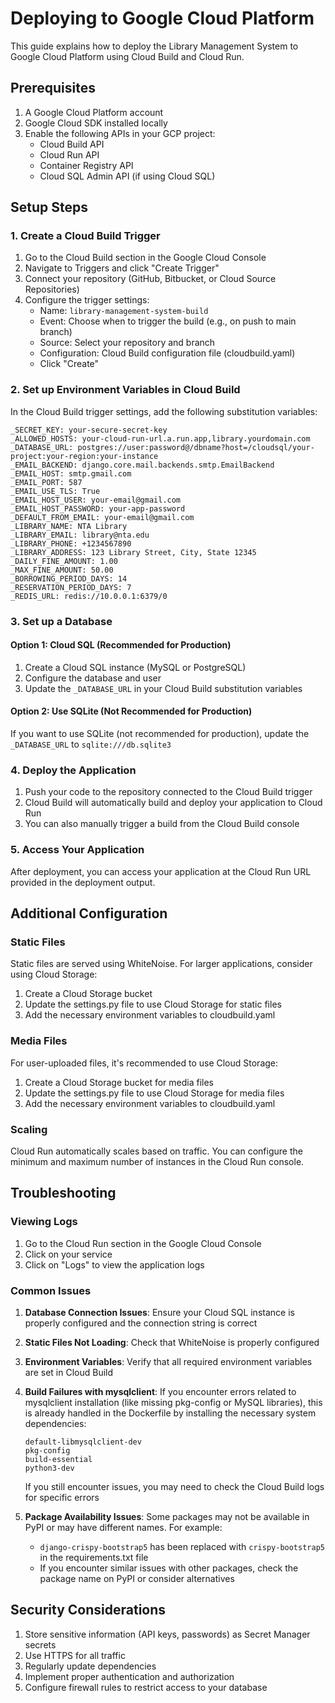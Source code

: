 # Deploying to Google Cloud Platform

This guide explains how to deploy the Library Management System to Google Cloud Platform using Cloud Build and Cloud Run.

## Prerequisites

1. A Google Cloud Platform account
2. Google Cloud SDK installed locally
3. Enable the following APIs in your GCP project:
   - Cloud Build API
   - Cloud Run API
   - Container Registry API
   - Cloud SQL Admin API (if using Cloud SQL)

## Setup Steps

### 1. Create a Cloud Build Trigger

1. Go to the Cloud Build section in the Google Cloud Console
2. Navigate to Triggers and click "Create Trigger"
3. Connect your repository (GitHub, Bitbucket, or Cloud Source Repositories)
4. Configure the trigger settings:
   - Name: `library-management-system-build`
   - Event: Choose when to trigger the build (e.g., on push to main branch)
   - Source: Select your repository and branch
   - Configuration: Cloud Build configuration file (cloudbuild.yaml)
   - Click "Create"

### 2. Set up Environment Variables in Cloud Build

In the Cloud Build trigger settings, add the following substitution variables:

```
_SECRET_KEY: your-secure-secret-key
_ALLOWED_HOSTS: your-cloud-run-url.a.run.app,library.yourdomain.com
_DATABASE_URL: postgres://user:password@/dbname?host=/cloudsql/your-project:your-region:your-instance
_EMAIL_BACKEND: django.core.mail.backends.smtp.EmailBackend
_EMAIL_HOST: smtp.gmail.com
_EMAIL_PORT: 587
_EMAIL_USE_TLS: True
_EMAIL_HOST_USER: your-email@gmail.com
_EMAIL_HOST_PASSWORD: your-app-password
_DEFAULT_FROM_EMAIL: your-email@gmail.com
_LIBRARY_NAME: NTA Library
_LIBRARY_EMAIL: library@nta.edu
_LIBRARY_PHONE: +1234567890
_LIBRARY_ADDRESS: 123 Library Street, City, State 12345
_DAILY_FINE_AMOUNT: 1.00
_MAX_FINE_AMOUNT: 50.00
_BORROWING_PERIOD_DAYS: 14
_RESERVATION_PERIOD_DAYS: 7
_REDIS_URL: redis://10.0.0.1:6379/0
```

### 3. Set up a Database

#### Option 1: Cloud SQL (Recommended for Production)

1. Create a Cloud SQL instance (MySQL or PostgreSQL)
2. Configure the database and user
3. Update the `_DATABASE_URL` in your Cloud Build substitution variables

#### Option 2: Use SQLite (Not Recommended for Production)

If you want to use SQLite (not recommended for production), update the `_DATABASE_URL` to `sqlite:///db.sqlite3`

### 4. Deploy the Application

1. Push your code to the repository connected to the Cloud Build trigger
2. Cloud Build will automatically build and deploy your application to Cloud Run
3. You can also manually trigger a build from the Cloud Build console

### 5. Access Your Application

After deployment, you can access your application at the Cloud Run URL provided in the deployment output.

## Additional Configuration

### Static Files

Static files are served using WhiteNoise. For larger applications, consider using Cloud Storage:

1. Create a Cloud Storage bucket
2. Update the settings.py file to use Cloud Storage for static files
3. Add the necessary environment variables to cloudbuild.yaml

### Media Files

For user-uploaded files, it's recommended to use Cloud Storage:

1. Create a Cloud Storage bucket for media files
2. Update the settings.py file to use Cloud Storage for media files
3. Add the necessary environment variables to cloudbuild.yaml

### Scaling

Cloud Run automatically scales based on traffic. You can configure the minimum and maximum number of instances in the Cloud Run console.

## Troubleshooting

### Viewing Logs

1. Go to the Cloud Run section in the Google Cloud Console
2. Click on your service
3. Click on "Logs" to view the application logs

### Common Issues

1. **Database Connection Issues**: Ensure your Cloud SQL instance is properly configured and the connection string is correct
2. **Static Files Not Loading**: Check that WhiteNoise is properly configured
3. **Environment Variables**: Verify that all required environment variables are set in Cloud Build
4. **Build Failures with mysqlclient**: If you encounter errors related to mysqlclient installation (like missing pkg-config or MySQL libraries), this is already handled in the Dockerfile by installing the necessary system dependencies:
   ```
   default-libmysqlclient-dev
   pkg-config
   build-essential
   python3-dev
   ```
   If you still encounter issues, you may need to check the Cloud Build logs for specific errors

5. **Package Availability Issues**: Some packages may not be available in PyPI or may have different names. For example:
   - `django-crispy-bootstrap5` has been replaced with `crispy-bootstrap5` in the requirements.txt file
   - If you encounter similar issues with other packages, check the package name on PyPI or consider alternatives

## Security Considerations

1. Store sensitive information (API keys, passwords) as Secret Manager secrets
2. Use HTTPS for all traffic
3. Regularly update dependencies
4. Implement proper authentication and authorization
5. Configure firewall rules to restrict access to your database